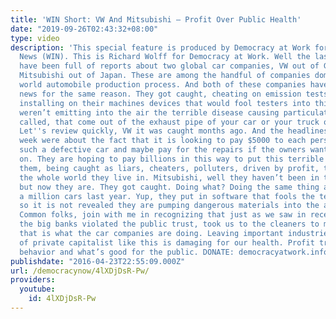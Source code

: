 ```yaml
---
title: 'WIN Short: VW And Mitsubishi – Profit Over Public Health'
date: "2019-09-26T02:43:32+08:00"
type: video
description: 'This special feature is produced by Democracy at Work for Worker Independent
  News (WIN). This is Richard Wolff for Democracy at Work. Well the last few days
  have been full of reports about two global car companies, VW out of Germany and
  Mitsubishi out of Japan. These are among the handful of companies dominating the
  world automobile production process. And both of these companies have been in the
  news for the same reason. They got caught, cheating on emission tests. Deliberately
  installing on their machines devices that would fool testers into thinking they
  weren’t emitting into the air the terrible disease causing particulates, they’re
  called, that come out of the exhaust pipe of your car or your truck or your bus.
  Let''s review quickly, VW it was caught months ago. And the headlines of the last
  week were about the fact that it is looking to pay $5000 to each person who bought
  such a defective car and maybe pay for the repairs if the owners want them and so
  on. They are hoping to pay billions in this way to put this terrible publicity for
  them, being caught as liars, cheaters, polluters, driven by profit, to really hurt
  the whole world they live in. Mitsubishi, well they haven’t been in the news before
  but now they are. They got caught. Doing what? Doing the same thing and they produces
  a million cars last year. Yup, they put in software that fools the testing equipment
  so it is not revealed they are pumping dangerous materials into the air we all breathe.
  Common folks, join with me in recognizing that just as we saw in recent years that
  the big banks violated the public trust, took us to the cleaners to make money,
  that is what the car companies are doing. Leaving important industries in the hands
  of private capitalist like this is damaging for our health. Profit trumps decent
  behavior and what’s good for the public. DONATE: democracyatwork.info/donate'
publishdate: "2016-04-23T22:55:09.000Z"
url: /democracynow/4lXDjDsR-Pw/
providers:
  youtube:
    id: 4lXDjDsR-Pw
---
```

